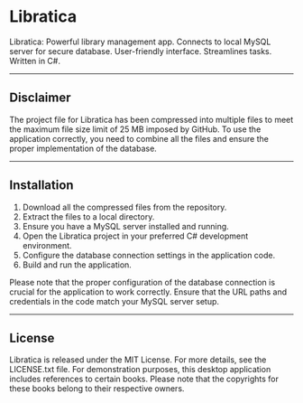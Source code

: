# Libratica
Libratica: Powerful library management app. Connects to local MySQL server for secure database. User-friendly interface. Streamlines tasks. Written in C#.

----------------------------------------------------------------------------------------------------------------------------
## Disclaimer

The project file for Libratica has been compressed into multiple files to meet the maximum file size limit of 25 MB imposed by GitHub. To use the application correctly, you need to combine all the files and ensure the proper implementation of the database.

----------------------------------------------------------------------------------------------------------------------------
## Installation

1. Download all the compressed files from the repository.
2. Extract the files to a local directory.
3. Ensure you have a MySQL server installed and running.
4. Open the Libratica project in your preferred C# development environment.
5. Configure the database connection settings in the application code.
6. Build and run the application.

Please note that the proper configuration of the database connection is crucial for the application to work correctly. Ensure that the URL paths and credentials in the code match your MySQL server setup.

----------------------------------------------------------------------------------------------------------------------------
## License

Libratica is released under the MIT License. For more details, see the LICENSE.txt file.
For demonstration purposes, this desktop application includes references to certain books. 
Please note that the copyrights for these books 
belong to their respective owners.
